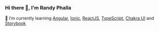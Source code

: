 ### Hi there 👋, I'm Randy Phalla

🌱 I’m currently learning [Angular](https://angular.io/), [Ionic](https://ionicframework.com), [ReactJS](https://reactjs.org), [TypeScript](https://www.typescriptlang.org), [Chakra UI](https://chakra-ui.com) and [Storybook](https://storybook.js.org)

<!--
![Top Languages Card](https://github-readme-stats.vercel.app/api/top-langs/?username=randyphalla&layout=compact)

[![ReadMe Card](https://github-readme-stats.vercel.app/api/pin/?username=randyphalla&repo=randyphalla.github.io&theme=radical)](https://github.com/randyphalla/randyphalla.github.io)

![Github stats](https://github-readme-stats.vercel.app/api?username=randyphalla&theme=default&show_icons=true&count_private=true&title_color=ff001f&text_color=040303)
-->

<!--
**randyphalla/randyphalla** is a ✨ _special_ ✨ repository because its `README.md` (this file) appears on your GitHub profile.

Here are some ideas to get you started:

- 🔭 I’m currently working on ...
- 🌱 I’m currently learning ...
- 👯 I’m looking to collaborate on ...
- 🤔 I’m looking for help with ...
- 💬 Ask me about ...
- 📫 How to reach me: ...
- 😄 Pronouns: ...
- ⚡ Fun fact: ...
-->
